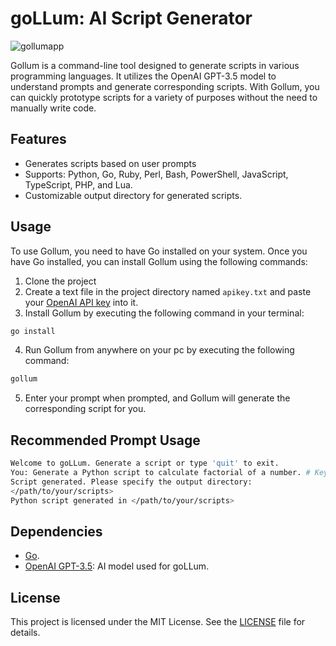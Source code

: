 # goLLum: AI Script Generator 
![gollumapp](https://github.com/joeloftusdev/gollum/assets/152509645/a62b2856-c60d-45f9-95c1-69748d66df15)

Gollum is a command-line tool designed to generate scripts in various programming languages. It utilizes the OpenAI GPT-3.5 model to understand prompts and generate corresponding scripts. With Gollum, you can quickly prototype scripts for a variety of purposes without the need to manually write code.

## Features

- Generates scripts based on user prompts
- Supports: Python, Go, Ruby, Perl, Bash, PowerShell, JavaScript, TypeScript, PHP, and Lua.
- Customizable output directory for generated scripts.


## Usage
To use Gollum, you need to have Go installed on your system. Once you have Go installed, you can install Gollum using the following commands:

1. Clone the project
2. Create a text file in the project directory named `apikey.txt` and paste your [OpenAI API key](https://platform.openai.com/api-keys) into it.
3. Install Gollum by executing the following command in your terminal:
```bash
go install
```
4. Run Gollum from anywhere on your pc by executing the following command:
```bash
gollum
```
5. Enter your prompt when prompted, and Gollum will generate the corresponding script for you.

## Recommended Prompt Usage

```bash
Welcome to goLLum. Generate a script or type 'quit' to exit.
You: Generate a Python script to calculate factorial of a number. # Keyword Python will generate a .py file
Script generated. Please specify the output directory:
</path/to/your/scripts>
Python script generated in </path/to/your/scripts>
```

## Dependencies

- [Go](golang.org).
- [OpenAI GPT-3.5](https://openai.com): AI model used for goLLum.

## License

This project is licensed under the MIT License. See the [LICENSE](LICENSE) file for details.

